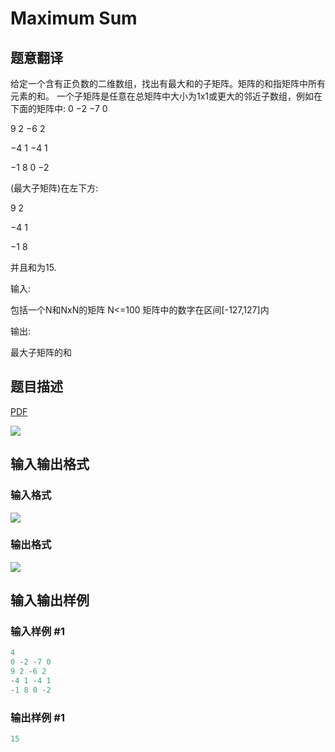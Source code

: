 # Maximum Sum

## 题意翻译

给定一个含有正负数的二维数组，找出有最大和的子矩阵。矩阵的和指矩阵中所有元素的和。 一个子矩阵是任意在总矩阵中大小为1x1或更大的邻近子数组，例如在下面的矩阵中: 0 −2 −7 0

9 2 −6 2

−4 1 −4 1

−1 8 0 −2

(最大子矩阵)在左下方:

9 2

−4 1

−1 8

并且和为15.

输入:

包括一个N和NxN的矩阵 N<=100 矩阵中的数字在区间[-127,127]内

输出:

最大子矩阵的和

## 题目描述

[problemUrl]: https://uva.onlinejudge.org/index.php?option=com_onlinejudge&Itemid=8&category=3&page=show_problem&problem=44

[PDF](https://uva.onlinejudge.org/external/1/p108.pdf)

![](https://cdn.luogu.com.cn/upload/vjudge_pic/UVA108/9bad502ba34d25d0111329e7b191a1e73f37eafb.png)

## 输入输出格式

### 输入格式

![](https://cdn.luogu.com.cn/upload/vjudge_pic/UVA108/396f13d4868ef41457d1488f0abfd926a952de29.png)

### 输出格式

![](https://cdn.luogu.com.cn/upload/vjudge_pic/UVA108/68309ab00fee7fe7c208d797f30252388b43c04b.png)

## 输入输出样例

### 输入样例 #1

```cpp
4
0 -2 -7 0 
9 2 -6 2
-4 1 -4 1 
-1 8 0 -2
```


### 输出样例 #1

```cpp
15
```


